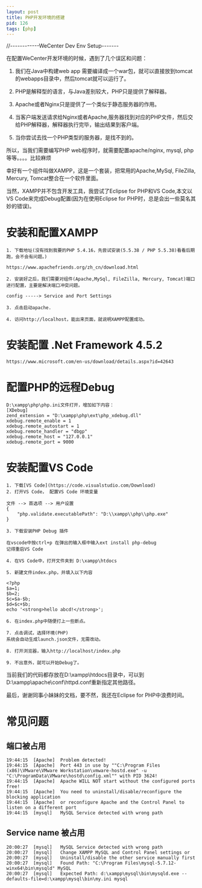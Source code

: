 ```yaml
---
layout: post
title: PHP开发环境的搭建
pid: 126
tags: [php]
---
```


//------------WeCenter Dev Env Setup-------

在配置WeCenter开发环境的时候，遇到了几个误区和问题：

1. 我们在Java中构建web app 需要编译成一个war包，就可以直接放到tomcat的webapps目录中，然后tomcat就可以运行了。

2. PHP是解释型的语言，与Java差别较大，PHP只是提供了解释器。

3. Apache或者Nginx只是提供了一个类似于静态服务器的作用。

4. 当客户端发送请求给Nginx或者Apache,服务器找到对应的PHP文件，然后交给PHP解释器，解释器执行完毕，输出结果到客户端。

5. 当你尝试去找一个PHP类型的服务器，是找不到的。

所以，当我们需要编写PHP web程序时，就需要配置apache/nginx, mysql, php等等。。。。比较麻烦

幸好有一个组件叫做XAMPP，这是一个套装，把常用的Apache,MySql, FileZilla, Mercury, Tomcat整合在一个软件里面。

当然，XAMPP并不包含开发工具，我尝试了Eclipse for PHP和VS Code,本文以VS Code来完成Debug配置(因为在使用Eclipse for PHP时，总是会出一些莫名其妙的错误)。

# 安装和配置XAMPP

	1. 下载地址(没有找到我要的PHP 5.4.16，先尝试安装(5.5.38 / PHP 5.5.38)看看后期跑，会不会有问题。)

	https://www.apachefriends.org/zh_cn/download.html

	2. 安装好之后，我们需要对组件(Apache,MySql, FileZilla, Mercury, Tomcat)端口进行配置，主要是解决端口冲突问题。

	config -----> Service and Port Settings

	3. 点击启动apache.

	4. 访问http://localhost，能出来页面，就说明XAMPP配置成功。


# 安装配置 .Net Framework 4.5.2

	https://www.microsoft.com/en-us/download/details.aspx?id=42643


# 配置PHP的远程Debug

	D:\xampp\php\php.ini文件打开，增加如下内容：
	[XDebug]  
	zend_extension = "D:\xampp\php\ext\php_xdebug.dll"  
	xdebug.remote_enable = 1
	xdebug.remote_autostart = 1
	xdebug.remote_handler = "dbgp"  
	xdebug.remote_host = "127.0.0.1"  
	xdebug.remote_port = 9000


# 安装配置VS Code
	1. 下载[VS Code](https://code.visualstudio.com/Download)
	2. 打开VS Code， 配置VS Code 环境变量

	文件 --> 首选项 --> 用户设置
	{
	    "php.validate.executablePath": "D:\\xampp\\php\\php.exe"
	}

	3. 下载安装PHP Debug 插件

	在vscode中按ctrl+p 在弹出的输入框中输入ext install php-debug
	记得重启VS Code

	4. 在VS Code中，打开文件夹到 D:\xampp\htdocs

	5. 新建文件index.php，并填入以下内容

	<?php
	$a=1;
	$b=2;
	$c=$a-$b;
	$d=$c+$b;
	echo '<strong>hello abcd!</strong>';

	6. 在index.php中随便打上一些断点。

	7. 点击调试，选择环境(PHP)
	系统会自动生成launch.json文件，无需改动。

	8. 打开浏览器，输入http://localhost/index.php

	9. 不出意外，就可以开始Debug了。


当前我们的代码都存放在D:\xampp\htdocs目录中，可以到D:\xampp\apache\conf\httpd.conf重新指定其他路径。


最后，谢谢同事小妹妹的文档，要不然，我还在Eclipse for PHP中浪费时间。



# 常见问题

## 端口被占用

	19:44:15  [Apache] 	Problem detected!
	19:44:15  [Apache] 	Port 443 in use by ""C:\Program Files (x86)\VMware\VMware Workstation\vmware-hostd.exe" -u "C:\ProgramData\VMware\hostd\config.xml"" with PID 3624!
	19:44:15  [Apache] 	Apache WILL NOT start without the configured ports free!
	19:44:15  [Apache] 	You need to uninstall/disable/reconfigure the blocking application
	19:44:15  [Apache] 	or reconfigure Apache and the Control Panel to listen on a different port
	19:44:15  [mysql] 	MySQL Service detected with wrong path


## Service name 被占用

	20:00:27  [mysql] 	MySQL Service detected with wrong path
	20:00:27  [mysql] 	Change XAMPP MySQL and Control Panel settings or
	20:00:27  [mysql] 	Uninstall/disable the other service manually first
	20:00:27  [mysql] 	Found Path: "C:\Program Files\mysql-5.7.12-winx64\bin\mysqld" MySQL
	20:00:27  [mysql] 	Expected Path: d:\xampp\mysql\bin\mysqld.exe --defaults-file=d:\xampp\mysql\bin\my.ini mysql
